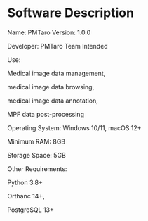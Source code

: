 # Software Description

Name: PMTaro Version: 1.0.0

Developer: PMTaro Team Intended

Use:

Medical image data management,

medical image data browsing,

medical image data annotation,

MPF data post-processing

Operating System: Windows 10/11, macOS 12+

Minimum RAM: 8GB

Storage Space: 5GB

Other Requirements:

Python 3.8+

Orthanc 14+,

PostgreSQL 13+

